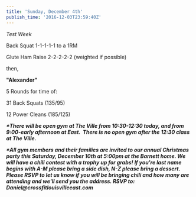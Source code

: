 ```yaml
---
title: 'Sunday, December 4th'
publish_time: '2016-12-03T23:59:40Z'
---
```


*Test Week*

Back Squat 1-1-1-1-1 to a 1RM

Glute Ham Raise 2-2-2-2-2 (weighted if possible)

then,

**"Alexander"**

5 Rounds for time of:

31 Back Squats (135/95)

12 Power Cleans (185/125)

***\*There will be open gym at The Ville from 10:30-12:30 today, and
from 9:00-early afternoon at East.  There is no open gym after the 12:30
class at The Ville.***

***\*All gym members and their families are invited to our annual
Christmas party this Saturday, December 10th at 5:00pm at the Barnett
home. We will have a chili contest with a trophy up for grabs! If you're
last name begins with A-M please bring a side dish, N-Z please bring a
dessert. Please RSVP to let us know if you will be bringing chili and
how many are attending and we'll send you the address. RSVP to:
Daniel\@crossfitlouisvilleeast.com***
